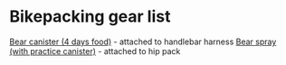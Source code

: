 # Bikepacking gear list

[Bear canister (4 days food)](https://amzn.to/3Hw0r0p) - attached to handlebar harness
[Bear spray (with practice canister)](https://amzn.to/3tI79wV) - attached to hip pack


